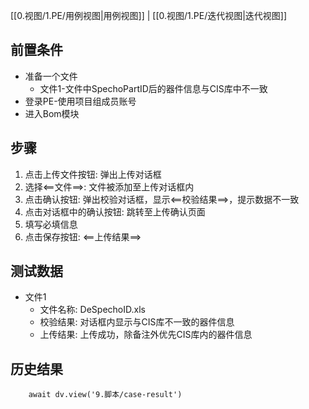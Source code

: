 [[0.视图/1.PE/用例视图|用例视图]] | [[0.视图/1.PE/迭代视图|迭代视图]]

## 前置条件

- 准备一个文件
	- 文件1-文件中SpechoPartID后的器件信息与CIS库中不一致
- 登录PE-使用项目组成员账号
- 进入Bom模块

## 步骤

1. 点击上传文件按钮: 弹出上传对话框
2. 选择<==文件==>: 文件被添加至上传对话框内
3. 点击确认按钮: 弹出校验对话框，显示<==校验结果==>，提示数据不一致
4. 点击对话框中的确认按钮: 跳转至上传确认页面
5. 填写必填信息
6. 点击保存按钮: <==上传结果==>

## 测试数据

- 文件1
	- 文件名称: DeSpechoID.xls
	- 校验结果: 对话框内显示与CIS库不一致的器件信息
	- 上传结果: 上传成功，除备注外优先CIS库内的器件信息

## 历史结果

```dataviewjs
    await dv.view('9.脚本/case-result')
```
